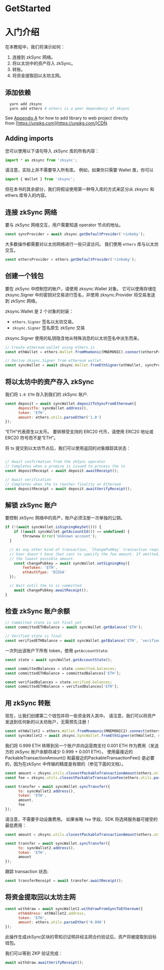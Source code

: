 # GetStarted

# 入门介绍

在本教程中，我们将演示如何：

1. 连接到 zkSync 网络。
2. 将以太坊中的资产存入 zkSync。
3. 转账。
4. 将资金提取回以太坊主网。

## **添加依赖**

```bash
  yarn add zksync
  yarn add ethers # ethers is a peer dependency of zksync
```

See [Appendix A](https://merlin-li.github.io/zksync/api/js/appendix) for how to add library to web project directly from [https://unpkg.com](https://unpkg.com/)CDN.

## **Adding imports**

您可以使用以下语句导入 zkSync 库的所有内容：

```jsx
import * as zksync from 'zksync';
```

请注意，实际上并不需要导入所有库。 例如，如果你只需要 Wallet 类，你可以

```jsx
import { Wallet } from 'zksync';
```

但在本书的其余部分，我们将假设使用第一种导入库的方式来区分从 zksync 和 ethers 库导入的内容。

## **连接 zkSync 网络**

要与 zkSync 网络交互，用户需要知道 operator 节点的地址。

```jsx
const syncProvider = await zksync.getDefaultProvider('rinkeby');
```

大多数操作都需要对以太坊网络进行一些只读访问。 我们使用 `ethers` 库与以太坊交互。

```jsx
const ethersProvider = ethers.getDefaultProvider('rinkeby');
```

## **创建一个钱包**

要在 zkSync 中控制您的帐户，请使用 zksync.Wallet 对象。 它可以使用存储在 zksync.Signer 中的密钥对交易进行签名，并使用 zksync.Provider 将交易发送到 zkSync 网络。

zksync.Wallet 是 2 个对象的封装：

- `ethers.Signer` 签名以太坊交易。
- `zksync.Signer` 签名原生 zkSync 交易

zksync.Signer 使用的私钥隐含地从特殊消息的以太坊签名中派生而来。

```jsx
// Create ethereum wallet using ethers.js
const ethWallet = ethers.Wallet.fromMnemonic(MNEMONIC).connect(ethersProvider);

// Derive zksync.Signer from ethereum wallet.
const syncWallet = await zksync.Wallet.fromEthSigner(ethWallet, syncProvider);
```

## **将以太坊中的资产存入 zkSync**

我们将 `1.0 ETH` 存入到我们的 zkSync 账户.

```jsx
const deposit = await syncWallet.depositToSyncFromEthereum({
      depositTo: syncWallet.address(),
      token: 'ETH',
      amount: ethers.utils.parseEther('1.0')
});
```

“ETH”代表原生以太币。 要转移受支持的 ERC20 代币，请使用 ERC20 地址或 ERC20 符号而不是“ETH”。

将 tx 提交到以太坊节点后，我们可以使用返回的对象跟踪其状态：

```jsx

// Await confirmation from the zkSync operator
// Completes when a promise is issued to process the tx
const depositReceipt = await deposit.awaitReceipt();

// Await verification
// Completes when the tx reaches finality on Ethereum
const depositReceipt = await deposit.awaitVerifyReceipt();
```

## **解锁 zkSync 账户**

要控制 zkSync 网络中的资产，账户必须注册一次单独的公钥。

```jsx
if (!(await syncWallet.isSigningKeySet())) {
	if ((await syncWallet.getAccountId()) == undefined) {
		thrownew Error('Unknown account');
  }

  // As any other kind of transaction, `ChangePubKey` transaction requires fee.
  // User doesn't have (but can) to specify the fee amount. If omitted, library will query zkSync node for
  // the lowest possible amount.
	const changePubkey = await syncWallet.setSigningKey({
        feeToken: 'ETH',
        ethAuthType: 'ECDSA'
  });

  // Wait until the tx is committed
	await changePubkey.awaitReceipt();
}
```

## **检查 zkSync 账户余额**

```jsx
// Committed state is not final yet
const committedETHBalance = await syncWallet.getBalance('ETH');

// Verified state is final
const verifiedETHBalance = await syncWallet.getBalance('ETH', 'verified');
```

一次列出该账户下所有 token，使用 `getAccountState`:

```jsx
const state = await syncWallet.getAccountState();

const committedBalances = state.committed.balances;
const committedETHBalance = committedBalances['ETH'];

const verifiedBalances = state.verified.balances;
const committedETHBalance = verifiedBalances['ETH'];
```

## **用 zkSync 转账**

现在，让我们创建第二个钱包并将一些资金转入其中。 请注意，我们可以将资产发送到任何新的以太坊账户，无需预先注册！

```jsx
const ethWallet2 = ethers.Wallet.fromMnemonic(MNEMONIC2).connect(ethersProvider);
const syncWallet2 = await zksync.SyncWallet.fromEthSigner(ethWallet2, syncProvider);
```

我们将 0.999 ETH 转移到另一个账户并向运营商支付 0.001 ETH 作为费用（发送方的 zkSync 账户余额将减少 0.999 + 0.001 ETH）。 使用最接近的PackableTransactionAmount() 和最接近的PackableTransactionFee() 是必要的，因为在zkSync 中传输的精度是有限的（参见下面的文档）。

```jsx
const amount = zksync.utils.closestPackableTransactionAmount(ethers.utils.parseEther('0.999'));
const fee = zksync.utils.closestPackableTransactionFee(ethers.utils.parseEther('0.001'));

const transfer = await syncWallet.syncTransfer({
      to: syncWallet2.address(),
      token: 'ETH',
      amount,
      fee
});
```

请注意，不需要手动设置费用。 如果省略 `fee` 字段，SDK 将选择服务器可接受的最低费用：

```jsx
const amount = zksync.utils.closestPackableTransactionAmount(ethers.utils.parseEther('0.999'));

const transfer = await syncWallet.syncTransfer({
      to: syncWallet2.address(),
      token: 'ETH',
      amount
});
```

跟踪 transaction 状态:

```jsx
const transferReceipt = await transfer.awaitReceipt();
```

## **将资金提取回以太坊主网**

```jsx
const withdraw = await syncWallet2.withdrawFromSyncToEthereum({
      ethAddress: ethWallet2.address,
      token: 'ETH',
      amount: ethers.utils.parseEther('0.998')
});
```

此操作生成zkSync区块的零知识证明并经主网合约验证后，资产将被提取到目标钱包。

我们可以等到 ZKP 验证完成：

```jsx
await withdraw.awaitVerifyReceipt();
```